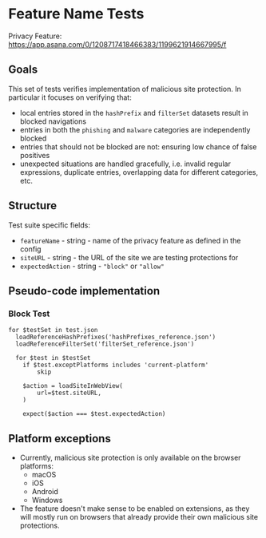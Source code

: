 # Feature Name Tests

Privacy Feature: <https://app.asana.com/0/1208717418466383/1199621914667995/f>

## Goals

This set of tests verifies implementation of malicious site protection. In particular it focuses on verifying that:
- local entries stored in the `hashPrefix` and `filterSet` datasets result in blocked navigations
- entries in both the `phishing` and `malware` categories are independently blocked
- entries that should not be blocked are not: ensuring low chance of false positives
- unexpected situations are handled gracefully, i.e. invalid regular expressions, duplicate entries, overlapping data for different categories, etc. 

## Structure

Test suite specific fields:

- `featureName` - string - name of the privacy feature as defined in the config
- `siteURL` - string - the URL of the site we are testing protections for
- `expectedAction` - string - `"block"` or `"allow"`

## Pseudo-code implementation

### Block Test
```
for $testSet in test.json
  loadReferenceHashPrefixes('hashPrefixes_reference.json')
  loadReferenceFilterSet('filterSet_reference.json')

  for $test in $testSet
    if $test.exceptPlatforms includes 'current-platform'
        skip

    $action = loadSiteInWebView(
        url=$test.siteURL,
    )

    expect($action === $test.expectedAction)
```

## Platform exceptions

- Currently, malicious site protection is only available on the browser platforms:
  - macOS
  - iOS
  - Android
  - Windows
- The feature doesn't make sense to be enabled on extensions, as they will mostly run on browsers that already provide their own malicious site protections.